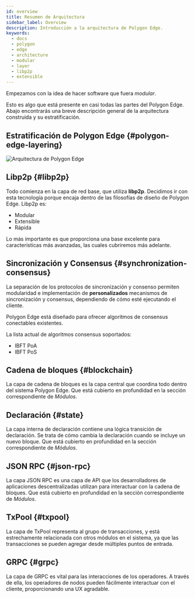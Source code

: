 ```yaml
---
id: overview
title: Resumen de Arquitectura
sidebar_label: Overview
description: Introducción a la arquitectura de Polygon Edge.
keywords:
  - docs
  - polygon
  - edge
  - architecture
  - modular
  - layer
  - libp2p
  - extensible
---
```


Empezamos con la idea de hacer software que fuera *modular*.

Esto es algo que está presente en casi todas las partes del Polygon Edge. Abajo encontrarás una breve descripción general de la arquitectura construida y su estratificación.

## Estratificación de Polygon Edge {#polygon-edge-layering}

![Arquitectura de Polygon Edge](/img/edge/Architecture.jpg)

## Libp2p {#libp2p}

Todo comienza en la capa de red base, que utiliza **libp2p**. Decidimos ir con esta tecnología porque encaja dentro de las filosofías de diseño de Polygon Edge. Libp2p es:

- Modular
- Extensible
- Rápida

Lo más importante es que proporciona una base excelente para características más avanzadas, las cuales cubriremos más adelante.


## Sincronización y Consensus {#synchronization-consensus}
La separación de los protocolos de sincronización y consenso permiten modularidad e implementación de **personalizados** mecanismos de sincronización y consensus, dependiendo de cómo esté ejecutando el cliente.

Polygon Edge está diseñado para ofrecer algoritmos de consensus conectables existentes.

La lista actual de algoritmos consensus soportados:

* IBFT PoA
* IBFT PoS

## Cadena de bloques {#blockchain}
La capa de cadena de bloques es la capa central que coordina todo dentro del sistema Polygon Edge. Que está cubierto en profundidad en la sección correspondiente de *Módulos*.

## Declaración {#state}
La capa interna de declaración contiene una lógica transición de declaración. Se trata de cómo cambia la declaración cuando se incluye un nuevo bloque. Que está cubierto en profundidad en la sección correspondiente de *Módulos*.

## JSON RPC {#json-rpc}
La capa JSON RPC es una capa de API que los desarrolladores de aplicaciones descentralizadas utilizan para interactuar con la cadena de bloques. Que está cubierto en profundidad en la sección correspondiente de *Módulos*.

## TxPool {#txpool}
La capa de TxPool representa al grupo de transacciones, y está estrechamente relacionada con otros módulos en el sistema, ya que las transacciones se pueden agregar desde múltiples puntos de entrada.

## GRPC {#grpc}
La capa de GRPC es vital para las interacciones de los operadores. A través de ella, los operadores de nodos pueden fácilmente interactuar con el cliente, proporcionando una UX agradable.